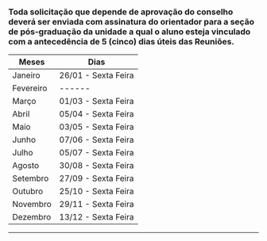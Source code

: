 ### Toda solicitação que depende de aprovação do conselho deverá ser enviada com assinatura do orientador para a seção de pós-graduação da unidade a qual o aluno esteja vinculado com a antecedência de 5 (cinco) dias úteis das Reuniões.

|Meses|Dias|
|---|---|
|Janeiro|26/01 - Sexta Feira|
|Fevereiro|------|
|Março|01/03 - Sexta Feira|
|Abril|05/04 - Sexta Feira|
|Maio|03/05 - Sexta Feira|
|Junho|07/06 - Sexta Feira|
|Julho|05/07 - Sexta Feira|
|Agosto|30/08 - Sexta Feira|
|Setembro|27/09 - Sexta Feira|
|Outubro|25/10 - Sexta Feira|
|Novembro|29/11 - Sexta Feira|
|Dezembro|13/12 - Sexta Feira|


-----

